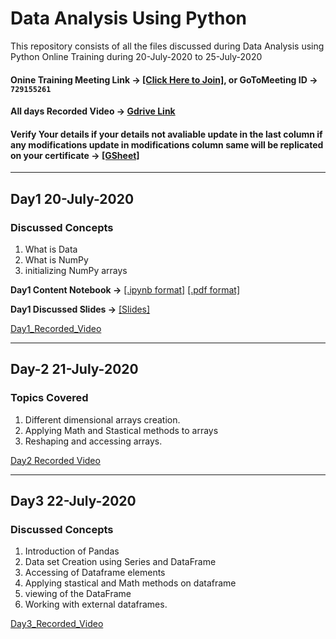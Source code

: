 # Data Analysis Using Python
This repository consists of all the files discussed during Data Analysis using Python Online Training during 20-July-2020 to 25-July-2020

#### Onine Training Meeting Link → [[Click Here to Join]](https://global.gotomeeting.com/join/729155261), or GoToMeeting ID → **`729155261`**

#### All days Recorded Video → [Gdrive Link](https://drive.google.com/drive/folders/1kgq-JDkVzcBKm9gaGX9L7SZbLliBCYhK?usp=sharing)

#### Verify Your details if your details not avaliable update in the last column if any modifications update in modifications column same will be replicated on your certificate → [[GSheet]](https://docs.google.com/spreadsheets/d/1o5QJLWUedwDqr4OFkAZ2MVr7aEMi6_ll2eSeS5v9QT8/edit?usp=sharing)

********************

## Day1 20-July-2020

### Discussed Concepts

1. What is Data
2. What is NumPy
3. initializing NumPy arrays

**Day1 Content Notebook →** [[.ipynb format]](https://github.com/AP-State-Skill-Development-Corporation/Data-Analysis-Using-Python-MB1/blob/master/Day01_20July2020/Day01_20July2020.ipynb) [[.pdf format]](https://github.com/AP-State-Skill-Development-Corporation/Data-Analysis-Using-Python-MB1/blob/master/Day01_20July2020/Day01_20July2020.pdf)

**Day1 Discussed Slides →** [[Slides]](https://github.com/AP-State-Skill-Development-Corporation/Data-Analysis-Using-Python-MB1/blob/master/Day01_20July2020/DataAnalysisUsingPythonSlides.pdf)

[Day1_Recorded_Video](https://drive.google.com/file/d/1cdFwUUyBRnxNAMKXwAhUxMwkcygn6CpA/view?usp=sharing)

************************
## Day-2 21-July-2020

### Topics Covered
1. Different dimensional arrays creation.
2. Applying Math and Stastical methods to arrays
3. Reshaping and accessing arrays.

[Day2 Recorded Video](https://drive.google.com/file/d/1zkOUhxAAOctDlkdk7H2_VYfF8qVUhK63/view?usp=sharing)


*******************

## Day3 22-July-2020

### Discussed Concepts

1. Introduction of Pandas
2. Data set Creation using Series and DataFrame
3. Accessing of Dataframe elements
4. Applying stastical and Math methods on dataframe
5. viewing of the DataFrame
6. Working with external dataframes.


[Day3_Recorded_Video](https://drive.google.com/file/d/17sYymRkOMgRgv4K2AzWsm3IZFRnzJNpV/view?usp=sharing)




